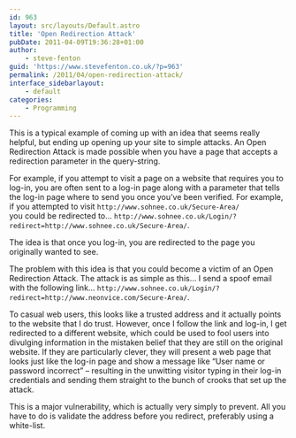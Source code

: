 ```yaml
---
id: 963
layout: src/layouts/Default.astro
title: 'Open Redirection Attack'
pubDate: 2011-04-09T19:36:28+01:00
author:
    - steve-fenton
guid: 'https://www.stevefenton.co.uk/?p=963'
permalink: /2011/04/open-redirection-attack/
interface_sidebarlayout:
    - default
categories:
    - Programming
---
```


This is a typical example of coming up with an idea that seems really helpful, but ending up opening up your site to simple attacks. An Open Redirection Attack is made possible when you have a page that accepts a redirection parameter in the query-string.

For example, if you attempt to visit a page on a website that requires you to log-in, you are often sent to a log-in page along with a parameter that tells the log-in page where to send you once you’ve been verified. For example, if you attempted to visit `http://www.sohnee.co.uk/Secure-Area/`  
 you could be redirected to… `http://www.sohnee.co.uk/Login/?redirect=http://www.sohnee.co.uk/Secure-Area/`.

The idea is that once you log-in, you are redirected to the page you originally wanted to see.

The problem with this idea is that you could become a victim of an Open Redirection Attack. The attack is as simple as this… I send a spoof email with the following link… `http://www.sohnee.co.uk/Login/?redirect=http://www.neonvice.com/Secure-Area/`.

To casual web users, this looks like a trusted address and it actually points to the website that I do trust. However, once I follow the link and log-in, I get redirected to a different website, which could be used to fool users into divulging information in the mistaken belief that they are still on the original website. If they are particularly clever, they will present a web page that looks just like the log-in page and show a message like “User name or password incorrect” – resulting in the unwitting visitor typing in their log-in credentials and sending them straight to the bunch of crooks that set up the attack.

This is a major vulnerability, which is actually very simply to prevent. All you have to do is validate the address before you redirect, preferably using a white-list.